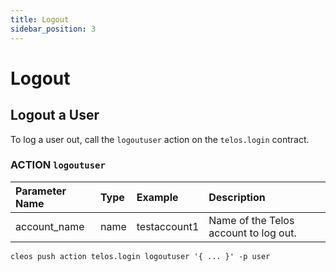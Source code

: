 ```yaml
---
title: Logout
sidebar_position: 3
---
```



# Logout

## Logout a User

To log a user out, call the `logoutuser` action on the `telos.login` contract.

### ACTION `logoutuser`

| Parameter Name | Type | Example | Description |
| :--- | :--- | :--- | :--- |
| account\_name | name | testaccount1 | Name of the Telos account to log out. |

```text
cleos push action telos.login logoutuser '{ ... }' -p user
```
